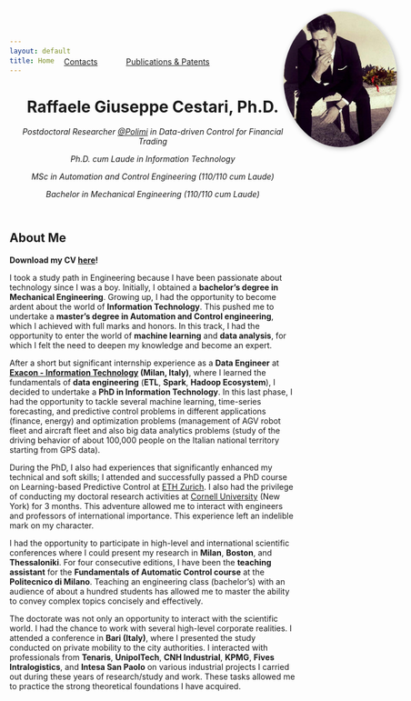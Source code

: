 ```yaml
---
layout: default
title: Home
---
```


<!-- Embedded CSS -->
<style>
  .profile-img {
    position: fixed;
    top: 20px;
    right: 50px;
    height: 238.7px;
    width: 200px;
    border-radius: 50%; /* Optional: makes the picture round */
    box-shadow: 2px 2px 10px rgba(0, 0, 0, 0.3); /* Optional: adds a shadow effect */
  }
</style>

<header>
  <h1>Raffaele Giuseppe Cestari, Ph.D.</h1>
  <p><em>Postdoctoral Researcher <a href="https://polimi.it/">@Polimi</a> in Data-driven Control for Financial Trading</em></p>
  <p><em>Ph.D. cum Laude in Information Technology</em></p>
  <p><em>MSc in Automation and Control Engineering (110/110 cum Laude)</em></p>
  <p><em>Bachelor in Mechanical Engineering (110/110 cum Laude)</em></p>
</header>

<nav style="position: absolute; top: 20px; right: 300px; padding: 10px;">
  <ul style="list-style: none; margin: 20px; padding: 50px; display: flex; gap: 50px;">
    <li><a href="{{ site.baseurl }}/contacts">Contacts</a></li>
    <li><a href="{{ site.baseurl }}/publications">Publications & Patents</a></li>
  </ul>
</nav>

<section id="about">
  <h2>About Me</h2>
  <img src="assets/images/profile.png" alt="Profile picture" class="profile-img">

  <p><strong>Download my CV <a href="assets/docs/CV.pdf" target="_blank">here</a>!</strong></p>

  <p>I took a study path in Engineering because I have been passionate about technology since I was a boy. Initially, I obtained a <strong>bachelor’s degree in Mechanical Engineering</strong>. Growing up, I had the opportunity to become ardent about the world of <strong>Information Technology</strong>. This pushed me to undertake a <strong>master’s degree in Automation and Control engineering</strong>, which I achieved with full marks and honors. In this track, I had the opportunity to enter the world of <strong>machine learning</strong> and <strong>data analysis</strong>, for which I felt the need to deepen my knowledge and become an expert.</p>
  <p>After a short but significant internship experience as a <strong>Data Engineer</strong> at <strong><a href="https://www.exacon.it/">Exacon - Information Technology</a> (Milan, Italy)</strong>, where I learned the fundamentals of <strong>data engineering</strong> (<strong>ETL</strong>, <strong>Spark</strong>, <strong>Hadoop Ecosystem</strong>), I decided to undertake a <strong>PhD in Information Technology</strong>. In this last phase, I had the opportunity to tackle several machine learning, time-series forecasting, and predictive control problems in different applications (finance, energy) and optimization problems (management of AGV robot fleet and aircraft fleet and also big data analytics problems (study of the driving behavior of about 100,000 people on the Italian national territory starting from GPS data).</p>

  <p>During the PhD, I also had experiences that significantly enhanced my technical and soft skills; I attended and successfully passed a PhD course on Learning-based Predictive Control at <a href="https://ethz.ch/en.html">ETH Zurich</a>. I also had the privilege of conducting my doctoral research activities at <a href="https://www.cornell.edu/">Cornell University</a> (New York) for 3 months. This adventure allowed me to interact with engineers and professors of international importance. This experience left an indelible mark on my character.</p>

  <p>I had the opportunity to participate in high-level and international scientific conferences where I could present my research in <strong>Milan</strong>, <strong>Boston</strong>, and <strong>Thessaloniki</strong>. For four consecutive editions, I have been the <strong>teaching assistant</strong> for the <strong>Fundamentals of Automatic Control course</strong> at the <strong>Politecnico di Milano</strong>. Teaching an engineering class (bachelor’s) with an audience of about a hundred students has allowed me to master the ability to convey complex topics concisely and effectively.</p>

  <p>The doctorate was not only an opportunity to interact with the scientific world. I had the chance to work with several high-level corporate realities. I attended a conference in <strong>Bari (Italy)</strong>, where I presented the study conducted on private mobility to the city authorities. I interacted with professionals from <strong>Tenaris</strong>, <strong>UnipolTech</strong>, <strong>CNH Industrial</strong>, <strong>KPMG</strong>, <strong>Fives Intralogistics</strong>, and <strong>Intesa San Paolo</strong> on various industrial projects I carried out during these years of research/study and work. These tasks allowed me to practice the strong theoretical foundations I have acquired.</p>

</section>
